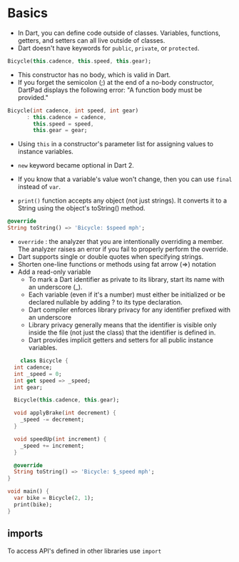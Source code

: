 # Basics

* In Dart, you can define code outside of classes. Variables, functions, getters, and setters can all live outside of classes.
* Dart doesn't have keywords for `public`, `private`, or `protected`.

```dart
Bicycle(this.cadence, this.speed, this.gear);
```

* This constructor has no body, which is valid in Dart.
* If you forget the semicolon (;) at the end of a no-body constructor, DartPad displays the following error: "A function body must be provided."

```dart
Bicycle(int cadence, int speed, int gear)
      : this.cadence = cadence,
        this.speed = speed,
        this.gear = gear;
```

* Using `this` in a constructor's parameter list for assigning values to instance variables.
* `new` keyword became optional in Dart 2.
* If you know that a variable's value won't change, then you can use `final` instead of `var`.

* `print()` function accepts any object (not just strings). It converts it to a String using the object's toString() method.

```dart
@override
String toString() => 'Bicycle: $speed mph';
```

* `override` :  the analyzer that you are intentionally overriding a member. The analyzer raises an error if you fail to properly perform the override.
* Dart supports single or double quotes when specifying strings.
* Shorten one-line functions or methods using fat arrow (=>) notation
* Add a read-only variable
  * To mark a Dart identifier as private to its library, start its name with an underscore (_).
  * Each variable (even if it's a number) must either be initialized or be declared nullable by adding ? to its type declaration.
  * Dart compiler enforces library privacy for any identifier prefixed with an underscore
  * Library privacy generally means that the identifier is visible only inside the file (not just the class) that the identifier is defined in.
  * Dart provides implicit getters and setters for all public instance variables.

```dart
    class Bicycle {
  int cadence;
  int _speed = 0;
  int get speed => _speed;
  int gear;

  Bicycle(this.cadence, this.gear);

  void applyBrake(int decrement) {
    _speed -= decrement;
  }

  void speedUp(int increment) {
    _speed += increment;
  }

  @override
  String toString() => 'Bicycle: $_speed mph';
}

void main() {
  var bike = Bicycle(2, 1);
  print(bike);
}

```

## imports

To access API's defined in other libraries use `import`
